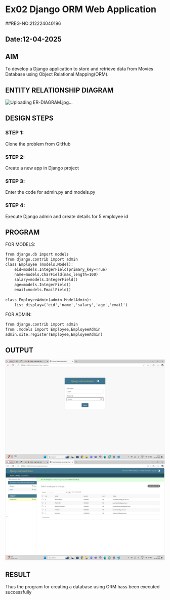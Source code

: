 # Ex02 Django ORM Web Application
##REG-NO:212224040196
## Date:12-04-2025 

## AIM
To develop a Django application to store and retrieve data from Movies Database using Object Relational Mapping(ORM).

## ENTITY RELATIONSHIP DIAGRAM
![Uploading ER-DIAGRAM.jpg…]()




## DESIGN STEPS

### STEP 1:
Clone the problem from GitHub

### STEP 2:
Create a new app in Django project

### STEP 3:
Enter the code for admin.py and models.py

### STEP 4:
Execute Django admin and create details for 5 employee id

## PROGRAM
FOR MODELS:
```
from django.db import models
from django.contrib import admin
class Employee (models.Model):
    eid=models.IntegerField(primary_key=True)
    name=models.CharField(max_length=100)
    salary=models.IntegerField()
    age=models.IntegerField()
    email=models.EmailField()
 
class EmployeeAdmin(admin.ModelAdmin):
    list_display=('eid','name','salary','age','email')

```
FOR ADMIN:
```
from django.contrib import admin
from .models import Employee,EmployeeAdmin
admin.site.register(Employee,EmployeeAdmin)

```




## OUTPUT

![alt text](<Screenshot 2025-04-12 201342.png>)
![alt text](<Screenshot 2025-04-12 201809.png>)



## RESULT
Thus the program for creating a database using ORM hass been executed successfully
